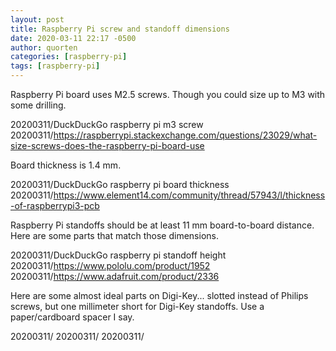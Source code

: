 ```yaml
---
layout: post
title: Raspberry Pi screw and standoff dimensions
date: 2020-03-11 22:17 -0500
author: quorten
categories: [raspberry-pi]
tags: [raspberry-pi]
---
```


Raspberry Pi board uses M2.5 screws.  Though you could size up to M3
with some drilling.

20200311/DuckDuckGo raspberry pi m3 screw  
20200311/https://raspberrypi.stackexchange.com/questions/23029/what-size-screws-does-the-raspberry-pi-board-use

Board thickness is 1.4 mm.

20200311/DuckDuckGo raspberry pi board thickness  
20200311/https://www.element14.com/community/thread/57943/l/thickness-of-raspberrypi3-pcb

Raspberry Pi standoffs should be at least 11 mm board-to-board
distance.  Here are some parts that match those dimensions.

20200311/DuckDuckGo raspberry pi standoff height  
20200311/https://www.pololu.com/product/1952  
20200311/https://www.adafruit.com/product/2336

Here are some almost ideal parts on Digi-Key... slotted instead of
Philips screws, but one millimeter short for Digi-Key standoffs.  Use
a paper/cardboard spacer I say.

20200311/
20200311/
20200311/
